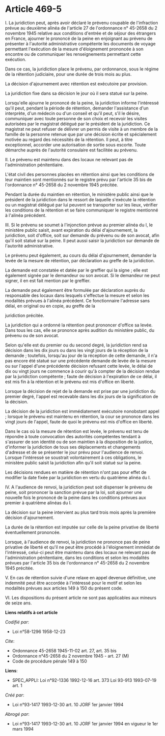 # Article 469-5

I.  La juridiction peut, après avoir déclaré le prévenu coupable de l'infraction prévue au deuxième alinéa de l'article 27 de
l'ordonnance n° 45-2658 du 2 novembre 1945 relative aux conditions d'entrée et de séjour des étrangers en France, ajourner le
prononcé de la peine en enjoignant au prévenu de présenter à l'autorité administrative compétente les documents de voyage
permettant l'exécution de la mesure d'éloignement prononcée à son encontre ou de communiquer les renseignements permettant
cette exécution.

Dans ce cas, la juridiction place le prévenu, par ordonnance, sous le régime de la rétention judiciaire, pour une durée de
trois mois au plus.

La décision d'ajournement avec rétention est exécutoire par provision.

La juridiction fixe dans sa décision le jour où il sera statué sur la peine.

Lorsqu'elle ajourne le prononcé de la peine, la juridiction informe l'intéressé qu'il peut, pendant la période de rétention,
demander l'assistance d'un interprète, d'un médecin ou d'un conseil et qu'il peut, s'il le désire, communiquer avec toute
personne de son choix et recevoir les visites autorisées par le magistrat délégué par le président de la juridiction. Ce
magistrat ne peut refuser de délivrer un permis de visite à un membre de la famille de la personne retenue que par une
décision écrite et spécialement motivée au regard des nécessités de la rétention. Il peut, à titre exceptionnel, accorder une
autorisation de sortie sous escorte. Toute démarche auprès de l'autorité consulaire est facilitée au prévenu.

II.  Le prévenu est maintenu dans des locaux ne relevant pas de l'administration pénitentiaire.

L'état civil des personnes placées en rétention ainsi que les conditions de leur maintien sont mentionnés sur le registre
prévu par l'article 35 bis de l'ordonnance n° 45-2658 du 2 novembre 1945 précitée.

Pendant la durée du maintien en rétention, le ministère public ainsi que le président de la juridiction dans le ressort de
laquelle s'exécute la rétention ou un magistrat délégué par lui peuvent se transporter sur les lieux, vérifier les conditions
de la rétention et se faire communiquer le registre mentionné à l'alinéa précédent.

III.  Si le prévenu se soumet à l'injonction prévue au premier alinéa du I, le ministère public saisit, avant expiration du
délai d'ajournement, la juridiction, soit d'office, soit sur demande du prévenu ou de son avocat, afin qu'il soit statué sur
la peine. Il peut aussi saisir la juridiction sur demande de l'autorité administrative.

Le prévenu peut également, au cours du délai d'ajournement, demander la levée de la mesure de rétention, par déclaration au
greffe de la juridiction.

La demande est constatée et datée par le greffier qui la signe ; elle est également signée par le demandeur ou son avocat. Si
le demandeur ne peut signer, il en est fait mention par le greffier.

La demande peut également être formulée par déclaration auprès du responsable des locaux dans lesquels s'effectue la mesure
et selon les modalités prévues à l'alinéa précédent. Ce fonctionnaire l'adresse sans délai, en original ou en copie, au
greffe de la

juridiction précitée.

La juridiction qui a ordonné la rétention peut prononcer d'office sa levée. Dans tous les cas, elle se prononce après
audition du ministère public, du prévenu ou de son avocat.

Selon qu'elle est du premier ou du second degré, la juridiction rend sa décision dans les dix jours ou dans les vingt jours
de la réception de la demande ; toutefois, lorsqu'au jour de la réception de cette demande, il n'a pas encore été statué sur
une précédente demande de levée de la mesure ou sur l'appel d'une précédente décision refusant cette levée, le délai de dix
ou vingt jours ne commence à courir qu'à compter de la décision rendue par la juridiction compétente ; faute de décision à
l'expiration de ce délai, il est mis fin à la rétention et le prévenu est mis d'office en liberté.

Lorsque la décision de rejet de la demande est prise par une juridiction du premier degré, l'appel est recevable dans les dix
jours de la signification de la décision.

La décision de la juridiction est immédiatement exécutoire nonobstant appel ; lorsque le prévenu est maintenu en rétention,
la cour se prononce dans les vingt jours de l'appel, faute de quoi le prévenu est mis d'office en liberté.

Dans le cas où la mesure de rétention est levée, le prévenu est tenu de répondre à toute convocation des autorités
compétentes tendant à s'assurer de son identité ou de son maintien à la disposition de la justice, d'informer la juridiction
de tous ses déplacements et changements d'adresse et de se présenter le jour prévu pour l'audience de renvoi. Lorsque
l'intéressé se soustrait volontairement à ces obligations, le ministère public saisit la juridiction afin qu'il soit statué
sur la peine.

Les décisions rendues en matière de rétention n'ont pas pour effet de modifier la date fixée par la juridiction en vertu du
quatrième alinéa du I.

IV.  A l'audience de renvoi, la juridiction peut soit dispenser le prévenu de peine, soit prononcer la sanction prévue par la
loi, soit ajourner une nouvelle fois le prononcé de la peine dans les conditions prévues aux premier à quatrième alinéas du
I.

La décision sur la peine intervient au plus tard trois mois après la première décision d'ajournement.

La durée de la rétention est imputée sur celle de la peine privative de liberté éventuellement prononcée.

Lorsque, à l'audience de renvoi, la juridiction ne prononce pas de peine privative de liberté et qu'il ne peut être procédé à
l'éloignement immédiat de l'intéressé, celui-ci peut être maintenu dans des locaux ne relevant pas de l'administration
pénitentiaire, dans les conditions et selon les modalités prévues par l'article 35 bis de l'ordonnance n° 45-2658 du 2
novembre 1945 précitée.

V.  En cas de rétention suivie d'une relaxe en appel devenue définitive, une indemnité peut être accordée à l'intéressé pour
le motif et selon les modalités prévues aux articles 149 à 150 du présent code.

VI.  Les dispositions du présent article ne sont pas applicables aux mineurs de seize ans.

**Liens relatifs à cet article**

_Codifié par_:

  - Loi n°58-1296 1958-12-23

_Cite_:

  - Ordonnance 45-2658 1945-11-02 art. 27, art. 35 bis
  - Ordonnance n°45-2658 du 2 novembre 1945 - art. 27 (M)
  - Code de procédure pénale 149 à 150

**Liens**:

  - SPEC_APPLI: Loi n°92-1336 1992-12-16 art. 373 Loi 93-913 1993-07-19 art. 1

_Créé par_:

  - Loi n°93-1417 1993-12-30 art. 10 JORF 1er janvier 1994

_Abrogé par_:

  - Loi n°93-1417 1993-12-30 art. 10 JORF 1er janvier 1994 en vigueur le 1er mars 1994

